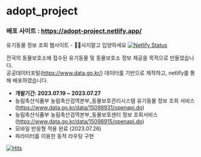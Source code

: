 # adopt_project
### 배포 사이트 : https://adopt-project.netlify.app/
유기동물 정보 조회 웹사이트 - 🐶🩵사지말고 입양하세요
[![Netlify Status](https://api.netlify.com/api/v1/badges/a83c621c-3776-4dd5-b50c-c8710980b22c/deploy-status)](https://app.netlify.com/sites/adopt-project/deploys)


전국의 동물보호소에 접수된 유기동물 및 동물보호소 정보 제공을 목적으로 만들었습니다.<br>
공공데이터포털(https://www.data.go.kr/) 데이터를 기반으로 제작하고, netlify를 통해 배포하였습니다.
* **개발기간: 2023.07.19 ~ 2023.07.27**
* 농림축산식품부 농림축산검역본부_동물보호관리시스템 유기동물 정보 조회 서비스(https://www.data.go.kr/data/15098931/openapi.do)
* 농림축산식품부 농림축산검역본부_동물보호센터 정보 조회서비스(https://www.data.go.kr/data/15098915/openapi.do)
* 모바일 반응형 적용 완료 (2023.07.26)
* 파라미터를 이용한 동적 라우팅 구현


[![Hits](https://hits.seeyoufarm.com/api/count/incr/badge.svg?url=https%3A%2F%2Fgithub.com%2Fhhhsi92%2Fadopt_project%2Fhit-counter&count_bg=%2349CEC3&title_bg=%23555555&icon=&icon_color=%23E7E7E7&title=hits&edge_flat=false)](https://hits.seeyoufarm.com)
